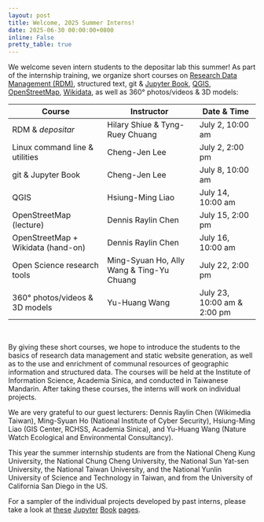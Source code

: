 ```yaml
---
layout: post
title: Welcome, 2025 Summer Interns!
date: 2025-06-30 00:00:00+0800
inline: False
pretty_table: true
---
```


We welcome seven intern students to the depositar lab this summer! As part of the internship training, we organize short courses on [Research Data Management (RDM)](https://rdm.depositar.io/), structured text, git & [Jupyter Book](https://jupyterbook.org/), [QGIS](https://qgis.org/), [OpenStreetMap](https://www.openstreetmap.org/), [Wikidata](https://www.wikidata.org), as well as 360° photos/videos & 3D models: 

| Course        | Instructor         | Date & Time                | 
| ------------- | ------------------ | -------------------------- | 
| RDM & _depositar_  | Hilary Shiue & Tyng-Ruey Chuang | July 2, 10:00 am| 
| Linux command line & utilities | Cheng-Jen Lee | July  2, 2:00 pm | 
| git & Jupyter Book | Cheng-Jen Lee | July  8, 10:00 am | 
| QGIS          | Hsiung-Ming Liao   | July 14, 10:00 am | 
| OpenStreetMap (lecture)| Dennis Raylin Chen | July 15, 2:00 pm | 
| OpenStreetMap + Wikidata (hand-on) | Dennis Raylin Chen | July 16, 10:00 am | 
| Open Science research tools | Ming-Syuan Ho, Ally Wang & Ting-Yu Chuang | July 22, 2:00 pm |
| 360° photos/videos & 3D models | Yu-Huang Wang | July 23, 10:00 am & 2:00 pm| 

<br/>

By giving these short courses, we hope to introduce the students to the basics of research data management and static website generation, as well as to the use and enrichment of communal resources of geographic information and structured data. The courses will be held at the Institute of Information Science, Academia Sinica, and conducted in Taiwanese Mandarin. After taking these courses, the interns will work on individual projects. 

We are very grateful to our guest lecturers: Dennis Raylin Chen (Wikimedia Taiwan), Ming-Syuan Ho (National Institute of Cyber Security), Hsiung-Ming Liao (GIS Center, RCHSS, Academia Sinica), and Yu-Huang Wang (Nature Watch Ecological and Environmental Consultancy).

This year the summer internship students are from the National Cheng Kung University, the National Chung Cheng University, the National Sun Yat-sen University, the National Taiwan University, and the National Yunlin University of Science and Technology in Taiwan, and from the University of California San Diego in the US.

For a sampler of the individual projects developed by past interns, please take a look at [these](https://iong2k.github.io/senior_project/) [Jupyter](https://0307eito.github.io/2024_Interns_Project/) [Book](https://intern2024.thundercold.dev/) [pages](https://hutakihare.github.io/2024AS-intern-snakemake/).
